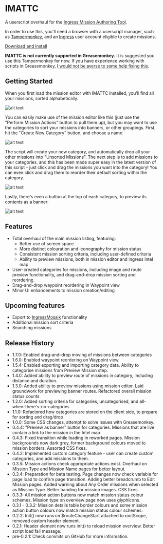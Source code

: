 # IMATTC
A userscript overhaul for the [Ingress Mission Authoring Tool](https://mission-author-dot-betaspike.appspot.com/).

In order to use this, you'll need a browser with a userscript manager, such as [Tampermonkey](https://tampermonkey.net/), and an [Ingress](https://ingress.com/) user account eligible to create missions.

[Download and Install](https://github.com/adinlead/IMATTC/raw/master/IMATTC.user.js)

**IMATTC is not currently supported in Greasemonkey.** It is suggested you use this Tampermonkey for now. If you have experience working with scripts in Greasemonkey, [I would not be averse to some help fixing this](https://github.com/andyjennings314/IMATTC/issues/9).

## Getting Started

When you first load the mission editor with IMATTC installed, you'll find all your missions, sorted alphabetically.

![alt text](https://github.com/andyjennings314/IMATTC/raw/master/img/screen1.PNG "Screenshot 1")

You can easily make use of the mission editor like this (just use the "Perform Mission Actions" button to pull them up), but you may want to use the categories to sort your missions into banners, or other groupings. First, hit the "Create New Category" button, and choose a name:

![alt text](https://github.com/andyjennings314/IMATTC/raw/master/img/screen2.PNG "Screenshot 2")

The script will create your new category, and automatically drop all your other missions into "Unsorted Missions". The next step is to add missions to your categories, and this has been made super easy in the latest version of this script - just click and drag the missions you want into the category! You can even click and drag them to reorder their default sorting within the category.

![alt text](https://github.com/andyjennings314/IMATTC/raw/master/img/screen5.PNG "Screenshot 5")

Lastly, there's even a button at the top of each category, to preview its contents as a banner:

![alt text](https://github.com/andyjennings314/IMATTC/raw/master/img/screen6.PNG "Screenshot 6")

## Features
- Total overhaul of the main mission listing, featuring:
  - Better use of screen space
  - More distinct colouration and iconography for mission status
  - Consistent mission sorting criteria, including user-defined criteria
  - Ability to preview missions, both in mission editor and Ingress Intel map
- User-created categories for missions, including image and route preview functionality, and drag-and-drop mission sorting and reordering.
- Drag-and-drop waypoint reordering in Waypoint view
- Minor UI enhancements to mission creation/editing


## Upcoming features
- Export to [IngressMosaik](https://ingressmosaik.com) functionality
- Additional mission sort criteria
- Searching missions

## Release History
- 1.7.0: Enabled drag-and-drop moving of missions between categories
- 1.6.0: Enabled waypoint reordering on Waypoint view.
- 1.5.4: Enabled exporting and importing category data. Ability to categorise missions from Preview Mission step.
- 1.4.0: Added ability to preview route of missions in category, including distance and duration.
- 1.3.0: Added ability to preview missions using mission editor. Laid groundwork for previewing banner routes. Refactored overall mission status counts
- 1.2.0: Added sorting criteria for categories, uncategorised, and all-when-there's-no-categories
- 1.1.0: Refactored how categories are stored on the client side, to prepare for sorting and drag/drop
- 1.0.0: Some CSS changes, attempt to solve issues with Greasemonkey.
- 0.4.4: "Preview as banner" button for categories. Missions that are live contain a link to the mission in the Intel map.
- 0.4.3: Fixed transition while loading in reworked pages. Mission backgrounds now dark grey, former background colours moved to mission borders. Assorted CSS fixes.
- 0.4.2: Implemented custom category feature - user can create custom categories, and add missions to them.
- 0.3.5: Mission actions check appropriate actions exist. Overhaul on Mission Type and Mission Name pages for better layout.
- 0.3.4: Preparation for beta testing. Page changes now check variable for page load to confirm page transition. Adding better breadcrumb to Edit Mission pages. Added warning about Any Order missions when selected as Mission Type. Better handing for mission images. CSS fixes.
- 0.3.3: All mission action buttons now match mission status colour schemes. Mission type on overview page now uses glyphicons.
- 0.3.1 - 0.3.2: Mission details table border colours and some mission action button colours now match mission status colour schemes.
- 0.2.2: Init() now runs on $routeChangeStart attached to rootScope, removed custom header element.
- 0.2.1: Header element now runs init() to reload mission overview. Better script load fail message.
- pre-0.2.1: Check commits on GitHub for more information.
